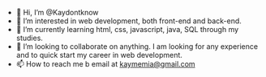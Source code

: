 - 👋 Hi, I’m @Kaydontknow
- 👀 I’m interested in web development, both front-end and back-end.
- 🌱 I’m currently learning html, css, javascript, java, SQL through my studies.
- 💞️ I’m looking to collaborate on anything. I am looking for any experience and to quick start my career in web development. 
- 📫 How to reach me b email at kaymemia@gmail.com

<!---
Kaydontknow/Kaydontknow is a ✨ special ✨ repository because its `README.md` (this file) appears on your GitHub profile.
You can click the Preview link to take a look at your changes.
--->
